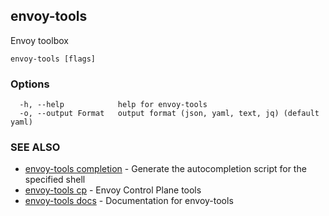 ## envoy-tools

Envoy toolbox

```
envoy-tools [flags]
```

### Options

```
  -h, --help            help for envoy-tools
  -o, --output Format   output format (json, yaml, text, jq) (default yaml)
```

### SEE ALSO

* [envoy-tools completion](envoy-tools_completion.md)	 - Generate the autocompletion script for the specified shell
* [envoy-tools cp](envoy-tools_cp.md)	 - Envoy Control Plane tools
* [envoy-tools docs](envoy-tools_docs.md)	 - Documentation for envoy-tools

